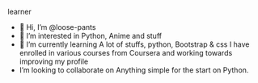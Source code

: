 learner
* 👋 Hi, I’m @loose-pants
* 👀 I’m interested in Python, Anime and stuff
* 🌱 I’m currently learning A lot of stuffs, python, Bootstrap & css I have enrolled in various courses from Coursera and working towards improving my profile
*  I’m looking to collaborate on Anything simple for the start on Python.
  

